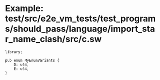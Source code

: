 # Example: test/src/e2e_vm_tests/test_programs/should_pass/language/import_star_name_clash/src/c.sw

```sway
library;

pub enum MyEnumVariants {
    D: u64,
    E: u64,
}

```
